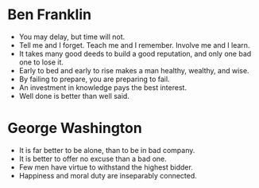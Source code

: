 Ben Franklin
===============

* You may delay, but time will not.
* Tell me and I forget. Teach me and I remember. Involve me and I learn.
* It takes many good deeds to build a good reputation, and only one bad one to lose it.
* Early to bed and early to rise makes a man healthy, wealthy, and wise.
* By failing to prepare, you are preparing to fail.
* An investment in knowledge pays the best interest.
* Well done is better than well said.

George Washington
=================

* It is far better to be alone, than to be in bad company.
* It is better to offer no excuse than a bad one.
* Few men have virtue to withstand the highest bidder.
* Happiness and moral duty are inseparably connected.